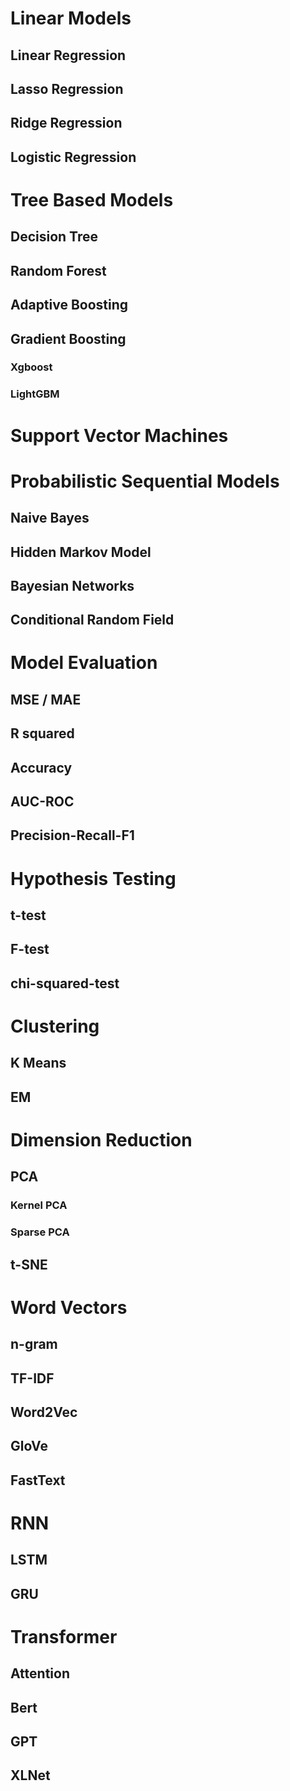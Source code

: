 # Linear Models

## Linear Regression

## Lasso Regression

## Ridge Regression

## Logistic Regression

# Tree Based Models

## Decision Tree

## Random Forest

## Adaptive Boosting

## Gradient Boosting

### Xgboost

### LightGBM

# Support Vector Machines

# Probabilistic Sequential Models

## Naive Bayes

## Hidden Markov Model

## Bayesian Networks

## Conditional Random Field

# Model Evaluation

## MSE / MAE

## R squared

## Accuracy

## AUC-ROC

## Precision-Recall-F1

# Hypothesis Testing

## t-test

## F-test

## chi-squared-test

# Clustering

## K Means

## EM

# Dimension Reduction

## PCA

### Kernel PCA

### Sparse PCA

## t-SNE

# Word Vectors

## n-gram

## TF-IDF

## Word2Vec

## GloVe

## FastText

# RNN

## LSTM

## GRU

# Transformer

## Attention

## Bert

## GPT

## XLNet
